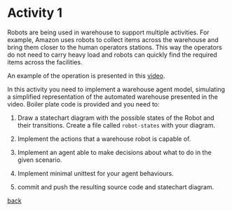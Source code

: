 # Activity 1

Robots are being used in warehouse to support multiple activities. For example, Amazon uses robots to collect items across the warehouse and bring them closer to the human operators stations. This way the operators do not need to carry heavy load and robots can quickly find the required items across the facilities.

An example of the operation is presented in this [video](https://www.youtube.com/watch?v=Ox05Bks2Q3s).


In this activity you need to implement a warehouse agent model, simulating a simplified representation of the automated warehouse presented in the video. Boiler plate code is provided and you need to: 

1. Draw a statechart diagram with the possible states of the Robot and their transitions. Create a file called `robot-states` with your diagram.

2. Implement the actions that a warehouse robot is capable of.

3. Implement an agent able to make decisions about what to do in the given scenario.

4. Implement minimal unittest for your agent behaviours.

5. commit and push the resulting source code and statechart diagram.

[back](README.md)
